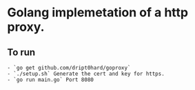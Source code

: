 # Golang implemetation of a http proxy.

## To run 
    - `go get github.com/dript0hard/goproxy`
    - `./setup.sh` Generate the cert and key for https.
    - `go run main.go` Port 8080
